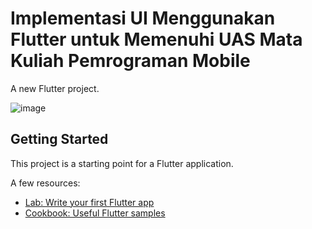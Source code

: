 # Implementasi UI Menggunakan Flutter untuk Memenuhi UAS Mata Kuliah Pemrograman Mobile 

A new Flutter project.

![image](https://github.com/adebungaa/UASPemrogramanMobile_211402008/assets/89067579/81109f5b-4518-41e9-92e6-17c698240aa8)



## Getting Started

This project is a starting point for a Flutter application.

A few resources:
- [Lab: Write your first Flutter app](https://docs.flutter.dev/get-started/codelab)
- [Cookbook: Useful Flutter samples](https://docs.flutter.dev/cookbook)
